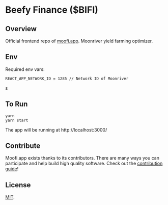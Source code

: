 # Beefy Finance (\$BIFI)

## Overview

Official frontend repo of [moofi.app](https://www.moofi.app). Moonriver yield farming optimizer.

## Env

Required env vars:

```
REACT_APP_NETWORK_ID = 1285 // Network ID of Moonriver
```
s
## To Run

```
yarn
yarn start
```

The app will be running at http://localhost:3000/

## Contribute

Moofi.app exists thanks to its contributors. There are many ways you can participate and help build high quality software. Check out the [contribution guide](CONTRIBUTING.md)!

## License

[MIT](LICENSE).
